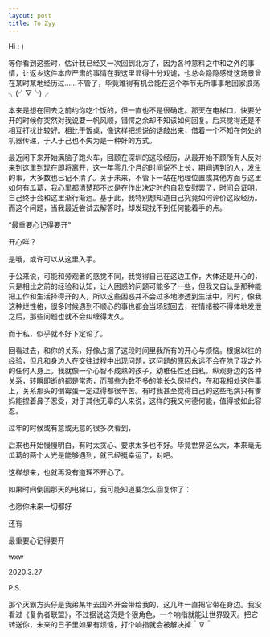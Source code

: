 ```yaml
---
layout: post
title: To Zyy
---
```


Hi : )

等你看到这些时，估计我已经又一次回到北方了，因为各种意料之中和之外的事情，让返乡这件本应严肃的事情在我这里显得十分戏谑，也总会隐隐感觉这场景曾在某时某地经历过……不管了，毕竟难得有机会能在这个季节无所事事地回家浪荡 ╮(╯▽╰)╭

本来是想在回去之前约你吃个饭的，但一直也不是很确定。那天在电梯口，快要分开的时候你突然对我说要一帆风顺，错愕之余却不知该如何回复。后来觉得还是不相互打扰比较好。相比于饭桌，像这样把想说的话敲出来，借着一个不知在何处的机器传递，于人于己也不失为是一种好的方式。

最近闲下来开始满脑子跑火车，回顾在深圳的这段经历，从最开始不顾所有人反对来到这里到现在即将离开，这一年零几个月的时间说不上长，期间遇到的人，发生的事，大多数也已记不清了。关于未来，不管下一站在地理位置或其他方面与这里如何有瓜葛，我心里都清楚那不过是在作出决定时的自我安慰罢了，时间会证明，自己终于会和这里渐行渐远。基于此，我特别想知道自己究竟如何评价这段经历。而这个问题，当我最近尝试去解答时，却发现找不到任何能着手的点。

“最重要心记得要开”

开心咩？

是哦，或许可以从这里入手。

于公来说，可能和旁观者的感觉不同，我觉得自己在这边工作，大体还是开心的，只是相比之前的经验和认知，让人困惑的问题可能多了一些，但我又自认是那种能把工作和生活择得开的人，所以这些困惑并不会过多地渗透到生活中，同时，像我这种烂性格，很多时候遇到不顺心的事也都会当场怼回去，在情绪被不得体地发泄之后，那些问题也就不会纠缠得太久。

而于私，似乎就不好下定论了。

回看过去，和你的关系，好像占据了这段时间里我所有的开心与烦恼。根据以往的经验，但凡和身边人在交往过程中出现问题，这问题的原因永远不会在除了我之外的任何人身上。我就像一个心智不成熟的孩子，幼稚任性还自私。纵观身边的各种关系，转瞬即逝的都是常态，而那些为数不多的能长久保持的，在和我相处这件事上，关系那头的倒霉蛋一定过得都很辛苦。有时我甚至觉得自己的这些毛病只有爹妈能捏着鼻子忍受，对于其他无辜的人来说，这样的我又何德何能，值得被如此容忍。

过年的时候或有意或无意的很多次看到，

后来也开始慢慢明白，有时太贪心、要求太多也不好。毕竟世界这么大，本来毫无瓜葛的两个人光是能够遇到，就已经挺幸运了，对吧。

这样想来，也就再没有道理不开心了。

如果时间倒回那天的电梯口，我可能知道要怎么回复你了：

也愿你未来一切都好

还有

最重要心记得要开

wxw

2020.3.27

P.S.

那个灭霸方头仔是我弟某年去国外开会带给我的，这几年一直把它带在身边。我没看过《复仇者联盟》，不过据说这货是个狠角色，一个响指就能让世界毁灭。把它转送你，未来的日子里如果有烦恼，打个响指就会被解决掉＾∇＾
